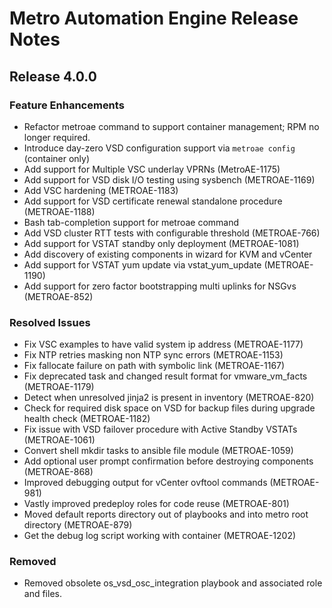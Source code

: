 # Metro Automation Engine Release Notes

## Release 4.0.0

### Feature Enhancements

* Refactor metroae command to support container management; RPM no longer required.
* Introduce day-zero VSD configuration support via `metroae config` (container only)
* Add support for Multiple VSC underlay VPRNs (MetroAE-1175)
* Add support for VSD disk I/O testing using sysbench (METROAE-1169)
* Add VSC hardening (METROAE-1183)
* Add support for VSD certificate renewal standalone procedure (METROAE-1188)
* Bash tab-completion support for metroae command
* Add VSD cluster RTT tests with configurable threshold (METROAE-766)
* Add support for VSTAT standby only deployment (METROAE-1081)
* Add discovery of existing components in wizard for KVM and vCenter
* Add support for VSTAT yum update via vstat_yum_update (METROAE-1190)
* Add support for zero factor bootstrapping multi uplinks for NSGvs (METROAE-852)

### Resolved Issues
* Fix VSC examples to have valid system ip address (METROAE-1177)
* Fix NTP retries masking non NTP sync errors (METROAE-1153)
* Fix fallocate failure on path with symbolic link (METROAE-1167)
* Fix deprecated task and changed result format for vmware_vm_facts (METROAE-1179)
* Detect when unresolved jinja2 is present in inventory (METROAE-820)
* Check for required disk space on VSD for backup files during upgrade health check (METROAE-1182)
* Fix issue with VSD failover procedure with Active Standby VSTATs (METROAE-1061)
* Convert shell mkdir tasks to ansible file module (METROAE-1059)
* Add optional user prompt confirmation before destroying components (METROAE-868)
* Improved debugging output for vCenter ovftool commands (METROAE-981)
* Vastly improved predeploy roles for code reuse (METROAE-801)
* Moved default reports directory out of playbooks and into metro root directory (METROAE-879)
* Get the debug log script working with container (METROAE-1202)

### Removed
* Removed obsolete os_vsd_osc_integration playbook and associated role and files.

